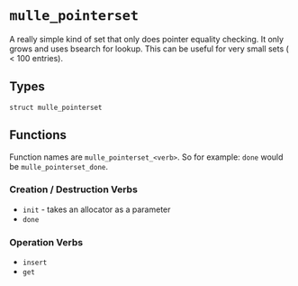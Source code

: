 # `mulle_pointerset`

A really simple kind of set that only does pointer equality checking. 
It only grows and uses bsearch for lookup. This can be useful for very small sets ( < 100 entries).

## Types

```
struct mulle_pointerset
```

## Functions

Function names are `mulle_pointerset_<verb>`. So for example: `done`  would be `mulle_pointerset_done`.

### Creation / Destruction Verbs

* `init` - takes an allocator as a parameter
* `done`

### Operation Verbs

* `insert`
* `get`
       


